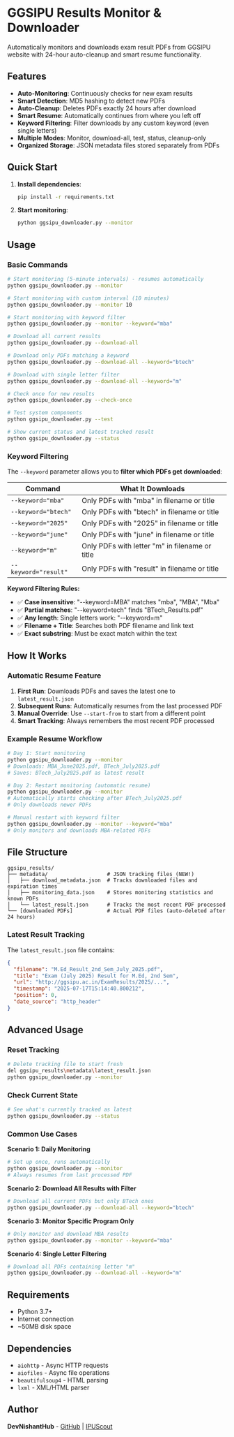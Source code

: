 # GGSIPU Results Monitor & Downloader

Automatically monitors and downloads exam result PDFs from GGSIPU website with 24-hour auto-cleanup and smart resume functionality.

## Features

- **Auto-Monitoring**: Continuously checks for new exam results
- **Smart Detection**: MD5 hashing to detect new PDFs
- **Auto-Cleanup**: Deletes PDFs exactly 24 hours after download
- **Smart Resume**: Automatically continues from where you left off
- **Keyword Filtering**: Filter downloads by any custom keyword (even single letters)
- **Multiple Modes**: Monitor, download-all, test, status, cleanup-only
- **Organized Storage**: JSON metadata files stored separately from PDFs

## Quick Start

1. **Install dependencies**:
   ```bash
   pip install -r requirements.txt
   ```

2. **Start monitoring**:
   ```bash
   python ggsipu_downloader.py --monitor
   ```

## Usage

### Basic Commands

```bash
# Start monitoring (5-minute intervals) - resumes automatically
python ggsipu_downloader.py --monitor

# Start monitoring with custom interval (10 minutes)
python ggsipu_downloader.py --monitor 10

# Start monitoring with keyword filter
python ggsipu_downloader.py --monitor --keyword="mba"

# Download all current results
python ggsipu_downloader.py --download-all

# Download only PDFs matching a keyword
python ggsipu_downloader.py --download-all --keyword="btech"

# Download with single letter filter
python ggsipu_downloader.py --download-all --keyword="m"

# Check once for new results
python ggsipu_downloader.py --check-once

# Test system components
python ggsipu_downloader.py --test

# Show current status and latest tracked result
python ggsipu_downloader.py --status
```

### Keyword Filtering

The `--keyword` parameter allows you to **filter which PDFs get downloaded**:

| Command | What It Downloads |
|---------|-------------------|
| `--keyword="mba"` | Only PDFs with "mba" in filename or title |
| `--keyword="btech"` | Only PDFs with "btech" in filename or title |
| `--keyword="2025"` | Only PDFs with "2025" in filename or title |
| `--keyword="june"` | Only PDFs with "june" in filename or title |
| `--keyword="m"` | Only PDFs with letter "m" in filename or title |
| `--keyword="result"` | Only PDFs with "result" in filename or title |

**Keyword Filtering Rules:**
- ✅ **Case insensitive**: "--keyword=MBA" matches "mba", "MBA", "Mba"
- ✅ **Partial matches**: "--keyword=tech" finds "BTech_Results.pdf"
- ✅ **Any length**: Single letters work: "--keyword=m" 
- ✅ **Filename + Title**: Searches both PDF filename and link text
- ✅ **Exact substring**: Must be exact match within the text

## How It Works

### Automatic Resume Feature

1. **First Run**: Downloads PDFs and saves the latest one to `latest_result.json`
2. **Subsequent Runs**: Automatically resumes from the last processed PDF
3. **Manual Override**: Use `--start-from` to start from a different point
4. **Smart Tracking**: Always remembers the most recent PDF processed

### Example Resume Workflow

```bash
# Day 1: Start monitoring
python ggsipu_downloader.py --monitor
# Downloads: MBA_June2025.pdf, BTech_July2025.pdf
# Saves: BTech_July2025.pdf as latest result

# Day 2: Restart monitoring (automatic resume)
python ggsipu_downloader.py --monitor
# Automatically starts checking after BTech_July2025.pdf
# Only downloads newer PDFs

# Manual restart with keyword filter
python ggsipu_downloader.py --monitor --keyword="mba"
# Only monitors and downloads MBA-related PDFs
```

## File Structure

```
ggsipu_results/
├── metadata/                   # JSON tracking files (NEW!)
│   ├── download_metadata.json  # Tracks downloaded files and expiration times
│   ├── monitoring_data.json    # Stores monitoring statistics and known PDFs
│   └── latest_result.json      # Tracks the most recent PDF processed
└── [downloaded PDFs]           # Actual PDF files (auto-deleted after 24 hours)
```

### Latest Result Tracking

The `latest_result.json` file contains:
```json
{
  "filename": "M.Ed_Result_2nd_Sem_July_2025.pdf",
  "title": "Exam (July 2025) Result for M.Ed, 2nd Sem",
  "url": "http://ggsipu.ac.in/ExamResults/2025/...",
  "timestamp": "2025-07-17T15:14:40.800212",
  "position": 0,
  "date_source": "http_header"
}
```

## Advanced Usage

### Reset Tracking
```bash
# Delete tracking file to start fresh
del ggsipu_results\metadata\latest_result.json
python ggsipu_downloader.py --monitor
```

### Check Current State
```bash
# See what's currently tracked as latest
python ggsipu_downloader.py --status
```

### Common Use Cases

**Scenario 1: Daily Monitoring**
```bash
# Set up once, runs automatically
python ggsipu_downloader.py --monitor
# Always resumes from last processed PDF
```

**Scenario 2: Download All Results with Filter**
```bash
# Download all current PDFs but only BTech ones
python ggsipu_downloader.py --download-all --keyword="btech"
```

**Scenario 3: Monitor Specific Program Only**
```bash
# Only monitor and download MBA results
python ggsipu_downloader.py --monitor --keyword="mba"
```

**Scenario 4: Single Letter Filtering**
```bash
# Download all PDFs containing letter "m"
python ggsipu_downloader.py --download-all --keyword="m"
```

## Requirements

- Python 3.7+
- Internet connection
- ~50MB disk space

## Dependencies

- `aiohttp` - Async HTTP requests
- `aiofiles` - Async file operations
- `beautifulsoup4` - HTML parsing
- `lxml` - XML/HTML parser

## Author

**DevNishantHub** - [GitHub](https://github.com/DevNishantHub) | [IPUScout](https://github.com/DevNishantHub/IPUScout)
